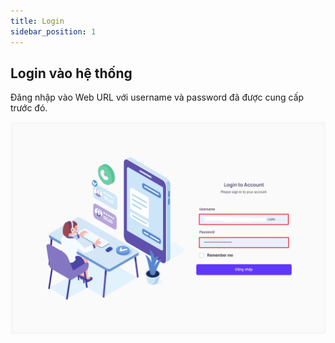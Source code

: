 ```yaml
---
title: Login
sidebar_position: 1
---
```


## Login vào hệ thống

Đăng nhập vào Web URL với username và password đã được cung cấp trước đó.

![PITEL](./img/loginaccount.png)
